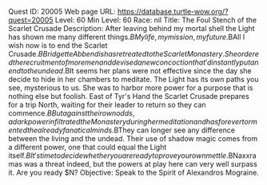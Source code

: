 Quest ID: 20005
Web page URL: https://database.turtle-wow.org/?quest=20005
Level: 60
Min Level: 60
Race: nil
Title: The Foul Stench of the Scarlet Crusade
Description: After leaving behind my mortal shell the Light has shown me many different things.$BMy life,  my mission, my future.$BAll I wish now is to end the Scarlet Crusade.$BBridgette Abbendis has retreated to the Scarlet Monastery. She ordered the recruitment of more men and devised a new concoction that'd instantly put an end to the undead.$BIt seems her plans were not effective since the day she decide to hide in her chambers to meditate. The Light has its own paths you see, mysterious to us. She was to harbor more power for a purpose that is nothing else but foolish. East of Tyr's Hand the Scarlet Crusade prepares for a trip North, waiting for their leader to return so they can commence.$BBut against their own odds, a dark power infiltrated the Monastery during her meditation and has forever tormented the already fanatical minds.$BThey can longer see any difference between the living and the undead. Their use of shadow magic comes from a different power, one that could equal the Light itself.$BIt's time to decide whether you are ready to prove your own mettle.$BNaxxramas was a threat indeed, but the powers at play here can very well surpass it. Are you ready $N?
Objective: Speak to the Spirit of Alexandros Mograine.
